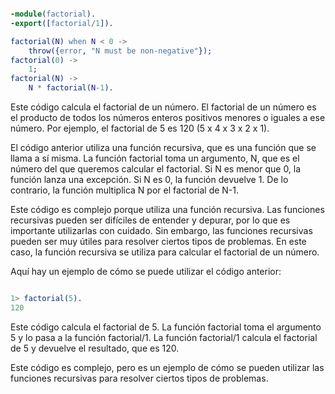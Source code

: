 ```erlang

-module(factorial).
-export([factorial/1]).

factorial(N) when N < 0 ->
    throw({error, "N must be non-negative"});
factorial(0) ->
    1;
factorial(N) ->
    N * factorial(N-1).

```

Este código calcula el factorial de un número. El factorial de un número es el producto de todos los números enteros positivos menores o iguales a ese número. Por ejemplo, el factorial de 5 es 120 (5 x 4 x 3 x 2 x 1).

El código anterior utiliza una función recursiva, que es una función que se llama a sí misma. La función factorial toma un argumento, N, que es el número del que queremos calcular el factorial. Si N es menor que 0, la función lanza una excepción. Si N es 0, la función devuelve 1. De lo contrario, la función multiplica N por el factorial de N-1.

Este código es complejo porque utiliza una función recursiva. Las funciones recursivas pueden ser difíciles de entender y depurar, por lo que es importante utilizarlas con cuidado. Sin embargo, las funciones recursivas pueden ser muy útiles para resolver ciertos tipos de problemas. En este caso, la función recursiva se utiliza para calcular el factorial de un número.

Aquí hay un ejemplo de cómo se puede utilizar el código anterior:

```erlang

1> factorial(5).
120

```

Este código calcula el factorial de 5. La función factorial toma el argumento 5 y lo pasa a la función factorial/1. La función factorial/1 calcula el factorial de 5 y devuelve el resultado, que es 120.

Este código es complejo, pero es un ejemplo de cómo se pueden utilizar las funciones recursivas para resolver ciertos tipos de problemas.